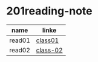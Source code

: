 # 201reading-note



| name | linke |
|------|-------|
|read01 | [class01](class01)|
|read02 | [class-02](class02)|

